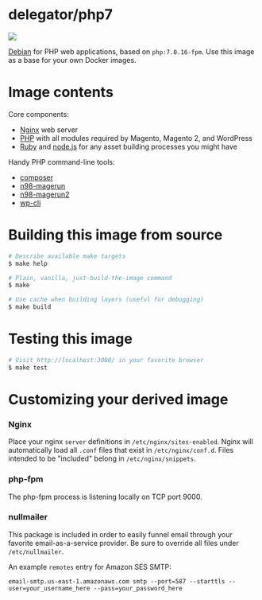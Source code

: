 # delegator/php7

[![](https://images.microbadger.com/badges/image/delegator/php7.svg)](http://microbadger.com/images/delegator/php7)

[Debian][1] for PHP web applications, based on `php:7.0.16-fpm`. Use this image as
a base for your own Docker images.

# Image contents

Core components:

 - [Nginx][2] web server
 - [PHP][3] with all modules required by Magento, Magento 2, and WordPress
 - [Ruby][4] and [node.js][5] for any asset building processes you might have

Handy PHP command-line tools:

 - [composer][6]
 - [n98-magerun][magerun]
 - [n98-magerun2][magerun2]
 - [wp-cli][8]

# Building this image from source

```bash
# Describe available make targets
$ make help

# Plain, vanilla, just-build-the-image command
$ make

# Use cache when building layers (useful for debugging)
$ make build
```

# Testing this image

```bash
# Visit http://localhost:3000/ in your favorite browser
$ make test
```

# Customizing your derived image

### Nginx

Place your nginx `server` definitions in `/etc/nginx/sites-enabled`. Nginx will
automatically load all `.conf` files that exist in `/etc/nginx/conf.d`. Files
intended to be "included" belong in `/etc/nginx/snippets`.

### php-fpm

The php-fpm process is listening locally on TCP port 9000.

### nullmailer

This package is included in order to easily funnel email through your favorite
email-as-a-service provider. Be sure to override all files under `/etc/nullmailer`.

An example `remotes` entry for Amazon SES SMTP:

```
email-smtp.us-east-1.amazonaws.com smtp --port=587 --starttls --user=your_username_here --pass=your_password_here
```

[1]: https://www.debian.org/
[2]: http://nginx.org/
[3]: https://secure.php.net/
[4]: https://www.ruby-lang.org/en/
[5]: https://nodejs.org/
[6]: https://getcomposer.org/
[8]: http://wp-cli.org/
[magerun]: https://github.com/netz98/n98-magerun
[magerun2]: https://github.com/netz98/n98-magerun2
